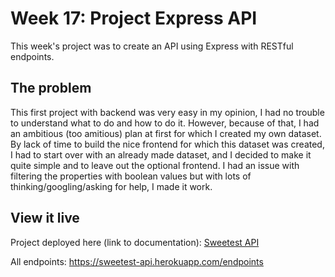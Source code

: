 # Week 17: Project Express API

This week's project was to create an API using Express with RESTful endpoints.

## The problem

This first project with backend was very easy in my opinion, I had no trouble to understand what to do and how to do it. However, because of that, I had an ambitious (too amitious) plan at first for which I created my own dataset. By lack of time to build the nice frontend for which this dataset was created, I had to start over with an already made dataset, and I decided to make it quite simple and to leave out the optional frontend. I had an issue with filtering the properties with boolean values but with lots of thinking/googling/asking for help, I made it work.

## View it live

Project deployed here (link to documentation): [Sweetest API](https://sweetest-api.herokuapp.com/)

All endpoints: https://sweetest-api.herokuapp.com/endpoints
